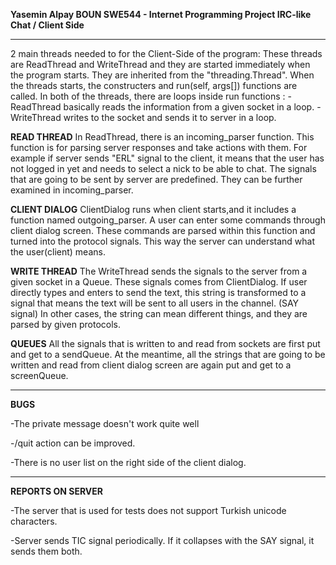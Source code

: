 **Yasemin Alpay
BOUN SWE544 - Internet Programming Project
IRC-like Chat / Client Side**

---------------------------------------------------------------------------------------------------
2 main threads needed to for the Client-Side of the program:
These threads are ReadThread and WriteThread and they are started immediately
when the program starts. They are inherited from the "threading.Thread".
When the threads starts, the constructers and run(self, args[]) functions are called.
In both of the threads, there are loops inside run functions :
-ReadThread basically reads the information from a given socket in a loop.
-WriteThread writes to the socket and sends it to server in a loop.

**READ THREAD**
In ReadThread, there is an incoming_parser function.
This function is for parsing server responses and take actions with them. 
For example if server sends "ERL" signal to the client, it means that the 
user has not logged in yet and needs to select a nick to be able to chat.
The signals that are going to be sent by server are predefined. They can be
further examined in incoming_parser.

**CLIENT DIALOG**
ClientDialog runs when client starts,and it includes a function
named outgoing_parser. A user can enter some commands through client dialog screen.
These commands are parsed within this function and turned into 
the protocol signals. This way the server can understand what the user(client) means.

**WRITE THREAD**
The WriteThread sends the signals to the server from a given socket in a Queue. These signals comes from 
ClientDialog. If user directly types and enters to send the text, this string is transformed
to a signal that means the text will be sent to all users in the channel. (SAY signal)
In other cases, the string can mean different things, and they are parsed by given protocols.

**QUEUES**
All the signals that is written to and read from sockets are first put and get to a
sendQueue. At the meantime, all the strings that are going to be written and read from client dialog screen are again put and get to a screenQueue.

--------------------------------------------------------------------------------------------------------------------
**BUGS**

-The private message doesn't work quite well

-/quit action can be improved.

-There is no user list on the right side of the client dialog.


-------------------------------------------------------
**REPORTS ON SERVER**

-The server that is used for tests does not support Turkish unicode characters.

-Server sends TIC signal periodically. If it collapses with the SAY signal, it sends them both.









 



